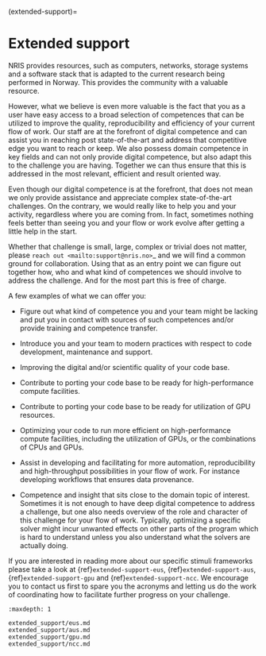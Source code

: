 (extended-support)=

# Extended support

NRIS provides resources, such as computers, networks, storage systems and a
software stack that is adapted to the current research being performed in
Norway. This provides the community with a valuable resource. 

However, what we believe is even more valuable is the fact that you as a user
have easy access to a broad selection of competences that can be utilized to
improve the quality, reproducibility and efficiency of your current flow of
work. Our staff are at the forefront of digital competence and can assist you
in reaching post state-of-the-art and address that competitive edge you want to
reach or keep. We also possess domain competence in key fields and can not only
provide digital competence, but also adapt this to the challenge you are
having. Together we can thus ensure that this is addressed in the most
relevant, efficient and result oriented way.

Even though our digital competence is at the forefront, that does not mean we
only provide assistance and appreciate complex state-of-the-art challenges. On
the contrary, we would really like to help you and your activity, regardless
where you are coming from. In fact, sometimes nothing feels better than seeing
you and your flow or work evolve after getting a little help in the start.

Whether that challenge is small, large, complex or trivial does not matter,
please `reach out <mailto:support@nris.no>`_ and we will find a common ground
for collaboration. Using that as an entry point we can figure out together how,
who and what kind of competences we should involve to address the challenge.
And for the most part this is free of charge.

A few examples of what we can offer you:

- Figure out what kind of competence you and your team might be lacking and put
  you in contact with sources of such competences and/or provide training and
  competence transfer.

- Introduce you and your team to modern practices with respect to code
  development, maintenance and support.

- Improving the digital and/or scientific quality of your code base.

- Contribute to porting your code base to be ready for high-performance compute facilities.

- Contribute to porting your code base to be ready for utilization of GPU resources.

- Optimizing your code to run more efficient on high-performance compute
  facilities, including the utilization of GPUs, or the combinations of CPUs
  and GPUs.

- Assist in developing and facilitating for more automation, reproducibility
  and high-throughput possibilities in your flow of work. For instance
  developing workflows that ensures data provenance.

- Competence and insight that sits close to the domain topic of interest.
  Sometimes it is not enough to have deep digital competence to address a
  challenge, but one also needs overview of the role and character of this
  challenge for your flow of work. Typically, optimizing a specific solver
  might incur unwanted effects on other parts of the program which is hard to
  understand unless you also understand what the solvers are actually doing.

If you are interested in reading more about our specific stimuli frameworks
please take a look at {ref}`extended-support-eus`, {ref}`extended-support-aus`,
{ref}`extended-support-gpu` and {ref}`extended-support-ncc`.
We encourage you to contact us first to spare you the acronyms and letting us
do the work of coordinating how to facilitate further progress on your
challenge.

```{toctree}
:maxdepth: 1

extended_support/eus.md
extended_support/aus.md
extended_support/gpu.md
extended_support/ncc.md
```
